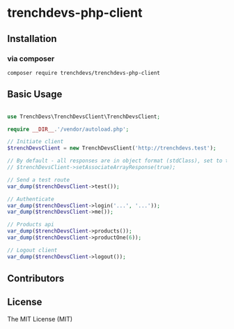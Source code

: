 # trenchdevs-php-client

## Installation 

### via composer 
```
composer require trenchdevs/trenchdevs-php-client
```

## Basic Usage

```php

use TrenchDevs\TrenchDevsClient\TrenchDevsClient;

require __DIR__.'/vendor/autoload.php';

// Initiate client
$trenchDevsClient = new TrenchDevsClient('http://trenchdevs.test');

// By default - all responses are in object format (stdClass), set to true if you preferred using array
// $trenchDevsClient->setAssociateArrayResponse(true);

// Send a test route
var_dump($trenchDevsClient->test());

// Authenticate
var_dump($trenchDevsClient->login('...', '...'));
var_dump($trenchDevsClient->me());

// Products api
var_dump($trenchDevsClient->products());
var_dump($trenchDevsClient->productOne(6));

// Logout client
var_dump($trenchDevsClient->logout());

```

## Contributors

## License

The MIT License (MIT)

